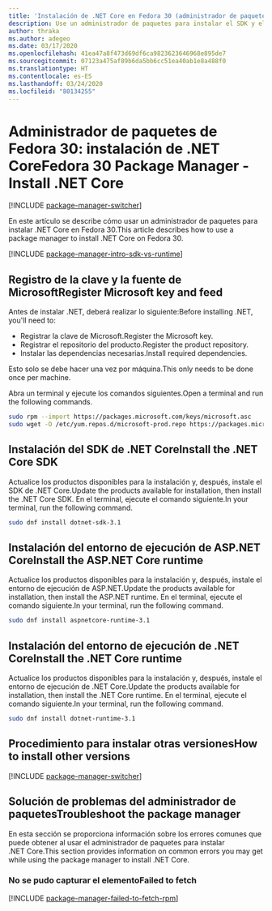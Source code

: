 ```yaml
---
title: 'Instalación de .NET Core en Fedora 30 (administrador de paquetes): .NET Core'
description: Use un administrador de paquetes para instalar el SDK y el entorno de ejecución de .NET Core en Fedora 30.
author: thraka
ms.author: adegeo
ms.date: 03/17/2020
ms.openlocfilehash: 41ea47a8f473d69df6ca9823623646968e895de7
ms.sourcegitcommit: 07123a475af89b6da5bb6cc51ea40ab1e8a488f0
ms.translationtype: HT
ms.contentlocale: es-ES
ms.lasthandoff: 03/24/2020
ms.locfileid: "80134255"
---
```

# <a name="fedora-30-package-manager---install-net-core"></a><span data-ttu-id="3f1c3-103">Administrador de paquetes de Fedora 30: instalación de .NET Core</span><span class="sxs-lookup"><span data-stu-id="3f1c3-103">Fedora 30 Package Manager - Install .NET Core</span></span>

[!INCLUDE [package-manager-switcher](./includes/package-manager-switcher.md)]

<span data-ttu-id="3f1c3-104">En este artículo se describe cómo usar un administrador de paquetes para instalar .NET Core en Fedora 30.</span><span class="sxs-lookup"><span data-stu-id="3f1c3-104">This article describes how to use a package manager to install .NET Core on Fedora 30.</span></span>

[!INCLUDE [package-manager-intro-sdk-vs-runtime](includes/package-manager-intro-sdk-vs-runtime.md)]

## <a name="register-microsoft-key-and-feed"></a><span data-ttu-id="3f1c3-105">Registro de la clave y la fuente de Microsoft</span><span class="sxs-lookup"><span data-stu-id="3f1c3-105">Register Microsoft key and feed</span></span>

<span data-ttu-id="3f1c3-106">Antes de instalar .NET, deberá realizar lo siguiente:</span><span class="sxs-lookup"><span data-stu-id="3f1c3-106">Before installing .NET, you'll need to:</span></span>

- <span data-ttu-id="3f1c3-107">Registrar la clave de Microsoft.</span><span class="sxs-lookup"><span data-stu-id="3f1c3-107">Register the Microsoft key.</span></span>
- <span data-ttu-id="3f1c3-108">Registrar el repositorio del producto.</span><span class="sxs-lookup"><span data-stu-id="3f1c3-108">Register the product repository.</span></span>
- <span data-ttu-id="3f1c3-109">Instalar las dependencias necesarias.</span><span class="sxs-lookup"><span data-stu-id="3f1c3-109">Install required dependencies.</span></span>

<span data-ttu-id="3f1c3-110">Esto solo se debe hacer una vez por máquina.</span><span class="sxs-lookup"><span data-stu-id="3f1c3-110">This only needs to be done once per machine.</span></span>

<span data-ttu-id="3f1c3-111">Abra un terminal y ejecute los comandos siguientes.</span><span class="sxs-lookup"><span data-stu-id="3f1c3-111">Open a terminal and run the following commands.</span></span>

```bash
sudo rpm --import https://packages.microsoft.com/keys/microsoft.asc
sudo wget -O /etc/yum.repos.d/microsoft-prod.repo https://packages.microsoft.com/config/fedora/30/prod.repo
```

## <a name="install-the-net-core-sdk"></a><span data-ttu-id="3f1c3-112">Instalación del SDK de .NET Core</span><span class="sxs-lookup"><span data-stu-id="3f1c3-112">Install the .NET Core SDK</span></span>

<span data-ttu-id="3f1c3-113">Actualice los productos disponibles para la instalación y, después, instale el SDK de .NET Core.</span><span class="sxs-lookup"><span data-stu-id="3f1c3-113">Update the products available for installation, then install the .NET Core SDK.</span></span> <span data-ttu-id="3f1c3-114">En el terminal, ejecute el comando siguiente.</span><span class="sxs-lookup"><span data-stu-id="3f1c3-114">In your terminal, run the following command.</span></span>

```bash
sudo dnf install dotnet-sdk-3.1
```

## <a name="install-the-aspnet-core-runtime"></a><span data-ttu-id="3f1c3-115">Instalación del entorno de ejecución de ASP.NET Core</span><span class="sxs-lookup"><span data-stu-id="3f1c3-115">Install the ASP.NET Core runtime</span></span>

<span data-ttu-id="3f1c3-116">Actualice los productos disponibles para la instalación y, después, instale el entorno de ejecución de ASP.NET.</span><span class="sxs-lookup"><span data-stu-id="3f1c3-116">Update the products available for installation, then install the ASP.NET runtime.</span></span> <span data-ttu-id="3f1c3-117">En el terminal, ejecute el comando siguiente.</span><span class="sxs-lookup"><span data-stu-id="3f1c3-117">In your terminal, run the following command.</span></span>

```bash
sudo dnf install aspnetcore-runtime-3.1
```

## <a name="install-the-net-core-runtime"></a><span data-ttu-id="3f1c3-118">Instalación del entorno de ejecución de .NET Core</span><span class="sxs-lookup"><span data-stu-id="3f1c3-118">Install the .NET Core runtime</span></span>

<span data-ttu-id="3f1c3-119">Actualice los productos disponibles para la instalación y, después, instale el entorno de ejecución de .NET Core.</span><span class="sxs-lookup"><span data-stu-id="3f1c3-119">Update the products available for installation, then install the .NET Core runtime.</span></span> <span data-ttu-id="3f1c3-120">En el terminal, ejecute el comando siguiente.</span><span class="sxs-lookup"><span data-stu-id="3f1c3-120">In your terminal, run the following command.</span></span>

```bash
sudo dnf install dotnet-runtime-3.1
```

## <a name="how-to-install-other-versions"></a><span data-ttu-id="3f1c3-121">Procedimiento para instalar otras versiones</span><span class="sxs-lookup"><span data-stu-id="3f1c3-121">How to install other versions</span></span>

[!INCLUDE [package-manager-switcher](./includes/package-manager-heading-hack-pkgname.md)]

## <a name="troubleshoot-the-package-manager"></a><span data-ttu-id="3f1c3-122">Solución de problemas del administrador de paquetes</span><span class="sxs-lookup"><span data-stu-id="3f1c3-122">Troubleshoot the package manager</span></span>

<span data-ttu-id="3f1c3-123">En esta sección se proporciona información sobre los errores comunes que puede obtener al usar el administrador de paquetes para instalar .NET Core.</span><span class="sxs-lookup"><span data-stu-id="3f1c3-123">This section provides information on common errors you may get while using the package manager to install .NET Core.</span></span>

### <a name="failed-to-fetch"></a><span data-ttu-id="3f1c3-124">No se pudo capturar el elemento</span><span class="sxs-lookup"><span data-stu-id="3f1c3-124">Failed to fetch</span></span>

[!INCLUDE [package-manager-failed-to-fetch-rpm](includes/package-manager-failed-to-fetch-rpm.md)]
